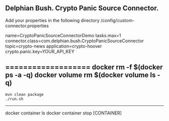 Delphian Bush. Crypto Panic Source Connector.
-----------------
Add your properties in the following directory /config/custom-connector.properties

name=CryptoPanicSourceConnectorDemo
tasks.max=1
connector.class=com.delphian.bush.CryptoPanicSourceConnector
topic=crypto-news
application=crypto-hoover
crypto.panic.key=YOUR_API_KEY

===================
docker rm -f $(docker ps -a -q)
docker volume rm $(docker volume ls -q)
-----
    mvn clean package
    ./run.sh

-----

docker container ls
docker container stop [CONTAINER]